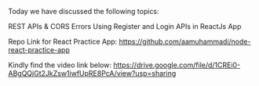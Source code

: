 Today we have discussed the following topics:

REST APIs & CORS Errors
Using Register and Login APIs in ReactJs App

Repo Link for React Practice App:
https://github.com/aamuhammadi/node-react-practice-app

Kindly find the video link below:
https://drive.google.com/file/d/1CREi0-ABgQQjGt2JkZsw1iwfUpRE8PcA/view?usp=sharing
